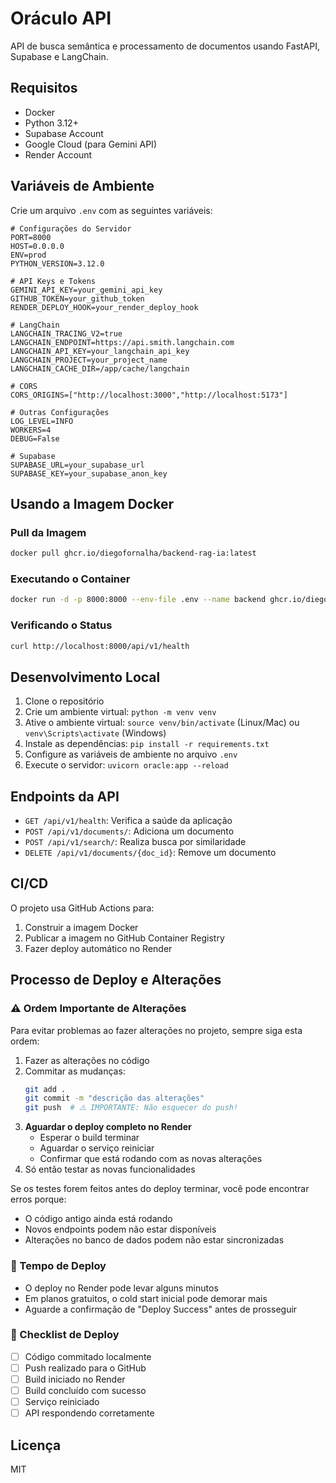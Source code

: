 # Oráculo API

API de busca semântica e processamento de documentos usando FastAPI, Supabase e LangChain.

## Requisitos

- Docker
- Python 3.12+
- Supabase Account
- Google Cloud (para Gemini API)
- Render Account

## Variáveis de Ambiente

Crie um arquivo `.env` com as seguintes variáveis:

```env
# Configurações do Servidor
PORT=8000
HOST=0.0.0.0
ENV=prod
PYTHON_VERSION=3.12.0

# API Keys e Tokens
GEMINI_API_KEY=your_gemini_api_key
GITHUB_TOKEN=your_github_token
RENDER_DEPLOY_HOOK=your_render_deploy_hook

# LangChain
LANGCHAIN_TRACING_V2=true
LANGCHAIN_ENDPOINT=https://api.smith.langchain.com
LANGCHAIN_API_KEY=your_langchain_api_key
LANGCHAIN_PROJECT=your_project_name
LANGCHAIN_CACHE_DIR=/app/cache/langchain

# CORS
CORS_ORIGINS=["http://localhost:3000","http://localhost:5173"]

# Outras Configurações
LOG_LEVEL=INFO
WORKERS=4
DEBUG=False

# Supabase
SUPABASE_URL=your_supabase_url
SUPABASE_KEY=your_supabase_anon_key
```

## Usando a Imagem Docker

### Pull da Imagem

```bash
docker pull ghcr.io/diegofornalha/backend-rag-ia:latest
```

### Executando o Container

```bash
docker run -d -p 8000:8000 --env-file .env --name backend ghcr.io/diegofornalha/backend-rag-ia:latest
```

### Verificando o Status

```bash
curl http://localhost:8000/api/v1/health
```

## Desenvolvimento Local

1. Clone o repositório
2. Crie um ambiente virtual: `python -m venv venv`
3. Ative o ambiente virtual: `source venv/bin/activate` (Linux/Mac) ou `venv\Scripts\activate` (Windows)
4. Instale as dependências: `pip install -r requirements.txt`
5. Configure as variáveis de ambiente no arquivo `.env`
6. Execute o servidor: `uvicorn oracle:app --reload`

## Endpoints da API

- `GET /api/v1/health`: Verifica a saúde da aplicação
- `POST /api/v1/documents/`: Adiciona um documento
- `POST /api/v1/search/`: Realiza busca por similaridade
- `DELETE /api/v1/documents/{doc_id}`: Remove um documento

## CI/CD

O projeto usa GitHub Actions para:

1. Construir a imagem Docker
2. Publicar a imagem no GitHub Container Registry
3. Fazer deploy automático no Render

## Processo de Deploy e Alterações

### ⚠️ Ordem Importante de Alterações

Para evitar problemas ao fazer alterações no projeto, sempre siga esta ordem:

1. Fazer as alterações no código
2. Commitar as mudanças:
   ```bash
   git add .
   git commit -m "descrição das alterações"
   git push  # ⚠️ IMPORTANTE: Não esquecer do push!
   ```
3. **Aguardar o deploy completo no Render**
   - Esperar o build terminar
   - Aguardar o serviço reiniciar
   - Confirmar que está rodando com as novas alterações
4. Só então testar as novas funcionalidades

Se os testes forem feitos antes do deploy terminar, você pode encontrar erros porque:

- O código antigo ainda está rodando
- Novos endpoints podem não estar disponíveis
- Alterações no banco de dados podem não estar sincronizadas

### 🔄 Tempo de Deploy

- O deploy no Render pode levar alguns minutos
- Em planos gratuitos, o cold start inicial pode demorar mais
- Aguarde a confirmação de "Deploy Success" antes de prosseguir

### 📝 Checklist de Deploy

- [ ] Código commitado localmente
- [ ] Push realizado para o GitHub
- [ ] Build iniciado no Render
- [ ] Build concluído com sucesso
- [ ] Serviço reiniciado
- [ ] API respondendo corretamente

## Licença

MIT
